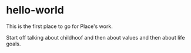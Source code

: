 # hello-world
This is the first place to go for Place's work. 

Start off talking about childhoof and then about values and then about life goals. 

